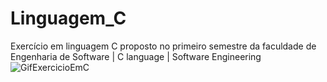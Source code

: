 # Linguagem_C
Exercício em linguagem C proposto no primeiro semestre da faculdade de Engenharia de Software | C language | Software Engineering
![GifExercicioEmC](https://user-images.githubusercontent.com/103768076/179424175-26a14aa2-1c2c-47bd-83a9-6fd633588f43.gif)
